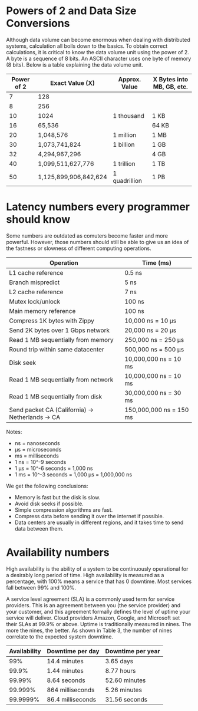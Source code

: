 # Powers of 2 and Data Size Conversions

Although data volume can become enormous when dealing with distributed systems, calculation all boils down to the basics. To obtain correct calculations, it is critical to know the data volume unit using the power of 2. A byte is a sequence of 8 bits. An ASCII character uses one byte of memory (8 bits). Below is a table explaining the data volume unit.

| Power of 2 | Exact Value (X)       | Approx. Value | X Bytes into MB, GB, etc. |
| ---------- | --------------------- | ------------- | ------------------------- |
| 7          | 128                   |               |                           |
| 8          | 256                   |               |                           |
| 10         | 1024                  | 1 thousand    | 1 KB                      |
| 16         | 65,536                |               | 64 KB                     |
| 20         | 1,048,576             | 1 million     | 1 MB                      |
| 30         | 1,073,741,824         | 1 billion     | 1 GB                      |
| 32         | 4,294,967,296         |               | 4 GB                      |
| 40         | 1,099,511,627,776     | 1 trillion    | 1 TB                      |
| 50         | 1,125,899,906,842,624 | 1 quadrillion | 1 PB                      |

# Latency numbers every programmer should know

Some numbers are outdated as comuters become faster and more powerful. However, those numbers should still be able to give us an idea of the fastness or slowness of different computing operations.

| Operation                                        | Time (ms)               |
| ------------------------------------------------ | ----------------------- |
| L1 cache reference                               | 0.5 ns                  |
| Branch mispredict                                | 5 ns                    |
| L2 cache reference                               | 7 ns                    |
| Mutex lock/unlock                                | 100 ns                  |
| Main memory reference                            | 100 ns                  |
| Compress 1K bytes with Zippy                     | 10,000 ns = 10 µs       |
| Send 2K bytes over 1 Gbps network                | 20,000 ns = 20 µs       |
| Read 1 MB sequentially from memory               | 250,000 ns = 250 µs     |
| Round trip within same datacenter                | 500,000 ns = 500 µs     |
| Disk seek                                        | 10,000,000 ns = 10 ms   |
| Read 1 MB sequentially from network              | 10,000,000 ns = 10 ms   |
| Read 1 MB sequentially from disk                 | 30,000,000 ns = 30 ms   |
| Send packet CA (California) -> Netherlands -> CA | 150,000,000 ns = 150 ms |

Notes:

- ns = nanoseconds
- µs = microseconds
- ms = milliseconds
- 1 ns = 10^-9 seconds
- 1 µs = 10^-6 seconds = 1,000 ns
- 1 ms = 10^-3 seconds = 1,000 µs = 1,000,000 ns

<!-- [![Lantency Numbers]('../../images/latency-numbers.png')](https://www.digitalocean.com/products/app-platform) -->

We get the following conclusions:

- Memory is fast but the disk is slow.
- Avoid disk seeks if possible.
- Simple compression algorithms are fast.
- Compress data before sending it over the internet if possible.
- Data centers are usually in different regions, and it takes time to send data between them.

# Availability numbers

High availability is the ability of a system to be continuously operational for a desirably long period of time. High availability is measured as a percentage, with 100% means a service that has 0 downtime. Most services fall between 99% and 100%.

A service level agreement (SLA) is a commonly used term for service providers. This is an agreement between you (the service provider) and your customer, and this agreement formally defines the level of uptime your service will deliver. Cloud providers Amazon, Google, and Microsoft set their SLAs at 99.9% or above. Uptime is traditionally measured in nines. The more the nines, the better. As shown in Table 3, the number of nines correlate to the expected system downtime.

| Availability | Downtime per day  | Downtime per year |
| ------------ | ----------------- | ----------------- |
| 99%          | 14.4 minutes      | 3.65 days         |
| 99.9%        | 1.44 minutes      | 8.77 hours        |
| 99.99%       | 8.64 seconds      | 52.60 minutes     |
| 99.999%      | 864 milliseconds  | 5.26 minutes      |
| 99.9999%     | 86.4 milliseconds | 31.56 seconds     |
